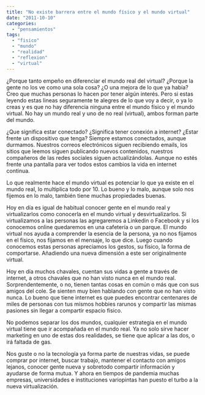 ```yaml
---
title: "No existe barrera entre el mundo físico y el mundo virtual"
date: "2011-10-10"
categories: 
  - "pensamientos"
tags: 
  - "fisico"
  - "mundo"
  - "realidad"
  - "reflexion"
  - "virtual"
---
```


¿Porque tanto empeño en diferenciar el mundo real del virtual? ¿Porque la gente no los ve como una sola cosa? ¿O una mejora de lo que ya había? Creo que muchas personas lo hacen por tener algún interés. Pero si estas leyendo estas lineas seguramente te alegres de lo que voy a decir, o ya lo creas y es que no hay diferencia ninguna entre el mundo físico y el mundo virtual. No hay un mundo real y uno de no real (virtual), ambos forman parte del mundo.

¿Que significa estar conectado? ¿Significa tener conexión a internet? ¿Estar frente un dispositivo que tenga? Siempre estamos conectados, aunque durmamos. Nuestros correos electrónicos siguen recibiendo emails, los sitios que leemos siguen publicando nuevos contenidos, nuestros compañeros de las redes sociales siguen actualizándolas. Aunque no estés frente una pantalla para ver todos estos cambios la vida en internet continua.

Lo que realmente hace el mundo virtual es potenciar lo que ya existe en el mundo real, lo multiplica todo por 10. Lo bueno y lo malo, aunque solo nos fijemos en lo malo, también tiene muchas propiedades buenas.

Hoy en día es igual de habitual conocer gente en el mundo real y virtualizarlos como conocerla en el mundo virtual y desvirtualizarlos. Si virtualizamos a las personas las agregaremos a Linkedin o Facebook y si los conocemos online quedaremos en una cafetería o un parque. El mundo virtual nos ayuda a comprender la esencia de la persona, ya no nos fijamos en el físico, nos fijamos en el mensaje, lo que dice. Luego cuando conocemos estas personas apreciamos los gestos, su físico, la forma de comportarse. Añadiendo una nueva dimensión a este ser originalmente virtual.

Hoy en día muchos chavales, cuentan sus vidas a gente a través de internet, a otros chavales que no han visto nunca en el mundo real. Sorprendentemente, o no, tienen tantas cosas en común o más que con sus amigos del cole. Se sienten muy bien hablando con gente que no han visto nunca. Lo bueno que tiene internet es que puedes encontrar centenares de miles de personas con tus mismos hobbies rarunos y compartir las mismas pasiones sin llegar a compartir espacio físico.

No podemos separar los dos mundos, cualquier estrategia en el mundo virtual tiene que ir acompañada en el mundo real. Ya no solo sirve hacer marketing en uno de estas dos realidades, se tiene que aplicar a las dos, o irá faltada de gas.

Nos guste o no la tecnología ya forma parte de nuestras vidas, se puede comprar por internet, buscar trabajo, mantener el contacto con amigos lejanos, conocer gente nueva y sobretodo compartir información y ayudarse de forma mutua. Y ahora en tiempos de pandemia muchas empresas, universidades e instituciones variopintas han puesto el turbo a la nueva virtualización.
